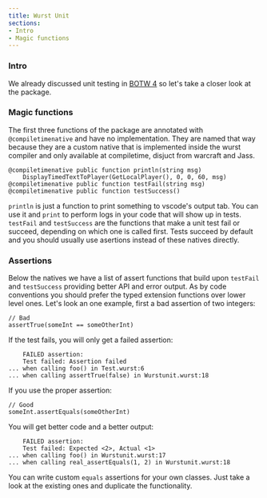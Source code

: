 ```yaml
---
title: Wurst Unit
sections:
- Intro
- Magic functions
---
```


### Intro

We already discussed unit testing in [BOTW 4](https://wurstlang.org/blog/bestofthewurst4.html) so let's take a closer look at the package.

### Magic functions

The first three functions of the package are annotated with `@compiletimenative` and have no implementation.
They are named that way because they are a custom native that is implemented inside the wurst compiler and only available at compiletime, disjuct from warcraft and Jass.

```
@compiletimenative public function println(string msg)
	DisplayTimedTextToPlayer(GetLocalPlayer(), 0, 0, 60, msg)
@compiletimenative public function testFail(string msg)
@compiletimenative public function testSuccess()
```

`println` is just a function to print something to vscode's output tab.
You can use it and `print` to perform logs in your code that will show up in tests.
`testFail` and `testSuccess` are the functions that make a unit test fail or succeed, depending on which one is called first.
Tests succeed by default and you should usually use asertions instead of these natives directly.

### Assertions

Below the natives we have a list of assert functions that build upon `testFail` and `testSuccess` providing better API and error output.
As by code conventions you should prefer the typed extension functions over lower level ones.
Let's look an one example, first a bad assertion of two integers:

```wurst
// Bad
assertTrue(someInt == someOtherInt)
```

If the test fails, you will only get a failed assertion:

```
	FAILED assertion:
	Test failed: Assertion failed
... when calling foo() in Test.wurst:6
... when calling assertTrue(false) in Wurstunit.wurst:18
```

If you use the proper assertion:

```wurst
// Good
someInt.assertEquals(someOtherInt)
```

You will get better code and a better output:

```
	FAILED assertion:
	Test failed: Expected <2>, Actual <1>
... when calling foo() in Wurstunit.wurst:17
... when calling real_assertEquals(1, 2) in Wurstunit.wurst:18
```

You can write custom `equals` assertions for your own classes. Just take a look at the existing ones and duplicate the functionality.



